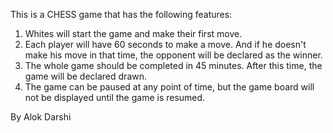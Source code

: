 This is a CHESS game that has the following features:

1. Whites will start the game and make their first move.
2. Each player will have 60 seconds to make a move. And if he doesn't make his move in that time, the opponent will be declared as the winner.
3. The whole game should be completed in 45 minutes. After this time, the game will be declared drawn.
4. The game can be paused at any point of time, but the game board will not be displayed until the game is resumed.

By Alok Darshi
